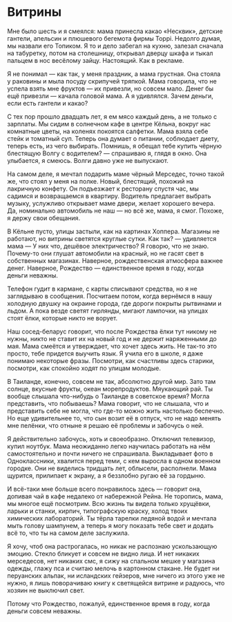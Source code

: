# Витрины

Мне было шесть и я смеялся: мама принесла какао «Несквик», детские гантели, апельсин и плюшевого бегемота фирмы Toppi. Недолго думая, мы назвали его Топиком. Я то и дело забегал на кухню, залезал сначала на табуретку, потом на столешницу, открывал дверцу шкафа и тыкал пальцем в нос весёлому зайцу. Настоящий. Как в рекламе.

Я не понимал — как так, у меня праздник, а мама грустная. Она стояла у раковины и мыла посуду скрипучей тряпкой. Мама говорила, что не успела взять мне фруктов — их привезли, но совсем мало. Денег бы ещё привезли — качала головой мама. А я удивлялся. Зачем деньги, если есть гантели и какао?

С тех пор прошло двадцать лет, я ем мясо каждый день, а не только с зарплаты. Мы сидим в солнечном кафе в центре Кёльна, вокруг нас комнатные цветы, на коленях покоятся салфетки. Мама взяла себе стейк и томатный суп. Теперь она думает о питании, соблюдает диету, теперь есть, из чего выбирать. Помнишь, я обещал тебе купить чёрную блестящую Волгу с водителем? — спрашиваю я, глядя в окно. Она улыбается, я смеюсь. Волги давно уже не выпускают.

На самом деле, я мечтал подарить маме чёрный Мерседес, точно такой же, что стоял у меня на полке. Новый, блестящий, похожий на лакричную конфету. Он подъезжает к ресторану спустя час, мы садимся и возвращаемся в квартиру. Водитель предлагает выбрать музыку, услужливо открывает маме двери, желает хорошего вечера. Да, номинально автомобиль не наш — но всё же, мама, я смог. Похоже, я держу свои обещания.

В Кёльне пусто, улицы застыли, как на картинах Хоппера. Магазины не работают, но витрины светятся круглые сутки. Как так? — удивляется мама — У них что, дешёвое электричество? Я говорю, что не знаю. Почему-то они глушат автомобили на красный, но не гасят свет в собственных магазинах. Наверное, рождественская атмосфера важнее денег. Наверное, Рождество — единственное время в году, когда деньги неважны.

Телефон гудит в кармане, с карты списывают средства, но я не заглядываю в сообщения. Посчитаем потом, когда вернёмся в нашу холодную двушку на окраине города, где дороги покрыты рытвинами и льдом. А пока везде светят гирлянды, мигают лампочки, на улицах стоят ёлки, которые никто не ворует.

Наш сосед-беларус говорит, что после Рождества ёлки тут никому не нужны, никто не ставит их на новый год и не держит наряженными до мая. Мама смеётся и утверждает, что хочет здесь жить. Не так-то это просто, тебе придется выучить язык. Я учила его в школе, я даже понимаю некоторые фразы. Посмотри, как счастливы здесь старики, посмотри, как спокойно ходят по улицам молодые.

В Таиланде, конечно, совсем не так, абсолютно другой мир. Зато там солнце, вкусные фрукты, океан морепродуктов. Мяукающий рай. Ты вообще слышала что-нибудь о Таиланде в советское время? Могла представить, что побываешь? Мама говорит, что не слышала, что и представить себе не могла, что где-то можно жить настолько беспечно. Но еще удивительнее то, что сын возит её в отпуск, что не надо менять мне пелёнки, что отныне я решаю её проблемы и забочусь о ней.

Я действительно забочусь, хоть и своеобразно. Отключил телевизор, купил ноутбук. Мама неожиданно легко научилась работать на нём самостоятельно и почти ничего не спрашивала. Выкладывает фото в Одноклассники, хвалится перед теми, с кем выросла в одном военном городке. Они не виделись тридцать лет, облысели, располнели. Мама щурится, прилипает к экрану, а я беззлобно ругаю её за гордыню.

И всё-таки мне больше всего понравилось здесь — говорит она, допивая чай в кафе недалеко от набережной Рейна. Не торопись, мама, мы многое ещё посмотрим. Всю жизнь ты видела только хрущёвки, ларьки и станки, кирпич, типографскую краску, холод твоих химических лабораторий. Ты тёрла тарелки ледяной водой и мечтала мыть голову шампунем, а теперь я могу показать тебе свет и додать всё то, что ты на самом деле заслужила.

Я хочу, чтоб она растрогалась, но никак не распознаю ускользающую эмоцию. Стекло бликует и совсем не видно лица. И нет никаких мерседесов, нет никаких смс, я сижу на спальном мешке у магазина одежды, глажу пса и считаю мелочь в картонном стакане. Не будет ни перуанских альпак, ни исландских гейзеров, мне ничего из этого уже не нужно, я лишь поворачиваю книгу к светящейся витрине и радуюсь, что хозяин не выключил свет.

Потому что Рождество, пожалуй, единственное время в году, когда деньги совсем неважны.